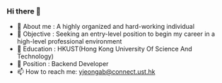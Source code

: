 ### Hi there 👋

- 🌱 About me : A highly organized and hard-working individual
- 👯 Objective : Seeking an entry-level position to begin my career in a high-level professional environment
- 💬 Education : HKUST(Hong Kong University Of Science And Technology)
- 🤔 Position : Backend Developer
- 📫 How to reach me: yjeongab@connect.ust.hk

